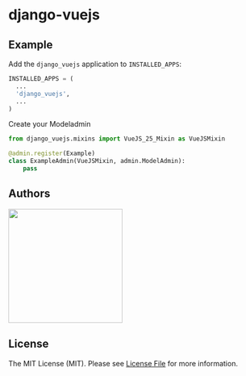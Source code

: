 # django-vuejs

## Example

Add the `django_vuejs` application to `INSTALLED_APPS`:

```python
INSTALLED_APPS = (
  ...
  'django_vuejs',
  ...
)
```

Create your Modeladmin

```python
from django_vuejs.mixins import VueJS_25_Mixin as VueJSMixin

@admin.register(Example)
class ExampleAdmin(VueJSMixin, admin.ModelAdmin):
    pass

```

## Authors

[<img src="http://www.microdisseny.com/images/web/microdisseny-logo-small.png" width="226">](http://www.microdisseny.com/)

## License

The MIT License (MIT). Please see [License File](LICENSE.md) for more information.
